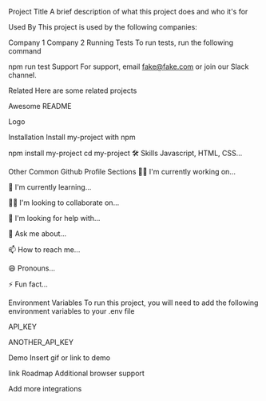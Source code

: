 Project Title
A brief description of what this project does and who it's for

Used By
This project is used by the following companies:

Company 1
Company 2
Running Tests
To run tests, run the following command

  npm run test
Support
For support, email fake@fake.com or join our Slack channel.

Related
Here are some related projects

Awesome README

Logo

Installation
Install my-project with npm

  npm install my-project
  cd my-project
🛠 Skills
Javascript, HTML, CSS...

Other Common Github Profile Sections
👩‍💻 I'm currently working on...

🧠 I'm currently learning...

👯‍♀️ I'm looking to collaborate on...

🤔 I'm looking for help with...

💬 Ask me about...

📫 How to reach me...

😄 Pronouns...

⚡️ Fun fact...

Environment Variables
To run this project, you will need to add the following environment variables to your .env file

API_KEY

ANOTHER_API_KEY

Demo
Insert gif or link to demo

link
Roadmap
Additional browser support

Add more integrations
